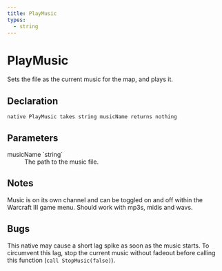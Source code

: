 ```yaml
---
title: PlayMusic
types:
  - string
---
```


# PlayMusic
Sets the file as the current music for the map, and plays it.

## Declaration

```
native PlayMusic takes string musicName returns nothing
```

## Parameters
<dl>
  <dt>musicName `string`</dt>
  <dd>The path to the music file.</dd>
</dl>

## Notes 
Music is on its own channel and can be toggled on and off within the Warcraft III game menu.
Should work with mp3s, midis and wavs.

## Bugs 
This native may cause a short lag spike as soon as the music starts. To circumvent this lag, stop the current music without fadeout before calling this function (`call StopMusic(false)`).